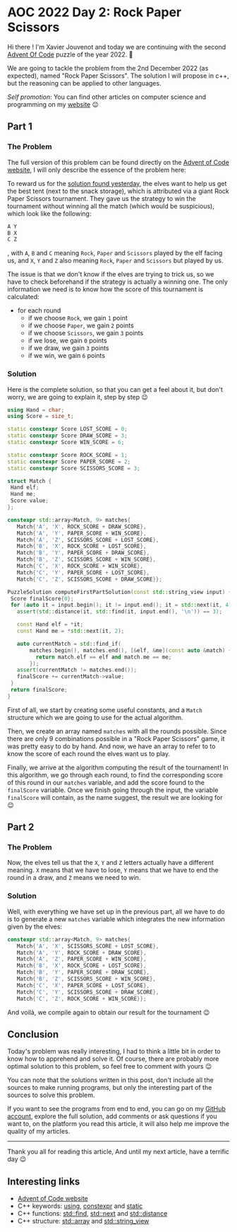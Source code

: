 # AOC 2022 Day 2: Rock Paper Scissors

Hi there ! I'm Xavier Jouvenot and today we are continuing with the second [Advent Of Code](https://adventofcode.com) puzzle of the year 2022. 🦌

We are going to tackle the problem from the 2nd December 2022 (as expected), named "Rock Paper Scissors".
The solution I will propose in c++, but the reasoning can be applied to other languages.

_Self promotion_: You can find other articles on computer science and programming on my [website](www.10xlearner.com) 😉

## Part 1

### The Problem

The full version of this problem can be found directly on the [Advent of Code website](https://adventofcode.com/2022/day/2), I will only describe the essence of the problem here:

To reward us for the [solution found yesterday](https://10xlearner.com/2022/12/06/aoc-2022-day-1-calorie-counting/), the elves want to help us get the best tent (next to the snack storage), which is attributed via a giant Rock Paper Scissors tournament. They gave us the strategy to win the tournament without winning all the match (which would be suspicious), which look like the following:

```txt
A Y
B X
C Z
```

, with `A`, `B` and `C` meaning `Rock`, `Paper` and `Scissors` played by the elf facing us, and `X`, `Y` and `Z` also meaning `Rock`, `Paper` and `Scissors` but played by us.

The issue is that we don't know if the elves are trying to trick us, so we have to check beforehand if the strategy is actually a winning one. The only information we need is to know how the score of this tournament is calculated:
- for each round
   - if we choose `Rock`, we gain `1` point
   - if we choose `Paper`, we gain `2` points
   - if we choose `Scissors`, we gain `3` points
   - if we lose, we gain `0` points
   - if we draw, we gain `3` points
   - if we win, we gain `6` points

### Solution

Here is the complete solution, so that you can get a feel about it, but don't worry, we are going to explain it, step by step 😉

```cpp
using Hand = char;
using Score = size_t;

static constexpr Score LOST_SCORE = 0;
static constexpr Score DRAW_SCORE = 3;
static constexpr Score WIN_SCORE = 6;

static constexpr Score ROCK_SCORE = 1;
static constexpr Score PAPER_SCORE = 2;
static constexpr Score SCISSORS_SCORE = 3;

struct Match {
 Hand elf;
 Hand me;
 Score value;
};

constexpr std::array<Match, 9> matches{
   Match{'A', 'X', ROCK_SCORE + DRAW_SCORE},
   Match{'A', 'Y', PAPER_SCORE + WIN_SCORE},
   Match{'A', 'Z', SCISSORS_SCORE + LOST_SCORE},
   Match{'B', 'X', ROCK_SCORE + LOST_SCORE},
   Match{'B', 'Y', PAPER_SCORE + DRAW_SCORE},
   Match{'B', 'Z', SCISSORS_SCORE + WIN_SCORE},
   Match{'C', 'X', ROCK_SCORE + WIN_SCORE},
   Match{'C', 'Y', PAPER_SCORE + LOST_SCORE},
   Match{'C', 'Z', SCISSORS_SCORE + DRAW_SCORE}};

PuzzleSolution computeFirstPartSolution(const std::string_view input) {
 Score finalScore{0};
 for (auto it = input.begin(); it != input.end(); it = std::next(it, 4)) {
   assert(std::distance(it, std::find(it, input.end(), '\n')) == 3);

   const Hand elf = *it;
   const Hand me = *std::next(it, 2);

   auto currentMatch = std::find_if(
       matches.begin(), matches.end(), [&elf, &me](const auto &match) {
         return match.elf == elf and match.me == me;
       });
   assert(currentMatch != matches.end());
   finalScore += currentMatch->value;
 }
 return finalScore;
}
```

First of all, we start by creating some useful constants, and a `Match` structure which we are going to use for the actual algorithm.

Then, we create an array named `matches` with all the rounds possible. Since there are only 9 combinations possible in a "Rock Paper Scissors" game, it was pretty easy to do by hand. And now, we have an array to refer to to know the score of each round the elves want us to play.

Finally, we arrive at the algorithm computing the result of the tournament! In this algorithm, we go through each round, to find the corresponding score of this round in our `matches` variable, and add the score found to the `finalScore` variable. Once we finish going through the input, the variable `finalScore` will contain, as the name suggest, the result we are looking for 😉

## Part 2

### The Problem

Now, the elves tell us that the `X`, `Y` and `Z` letters actually have a different meaning. `X` means that we have to lose, `Y` means that we have to end the round in a draw, and `Z` means we need to win.

### Solution

Well, with everything we have set up in the previous part, all we have to do is to generate a new `matches` variable which integrates the new information given by the elves:

```cpp
constexpr std::array<Match, 9> matches{
   Match{'A', 'X', SCISSORS_SCORE + LOST_SCORE},
   Match{'A', 'Y', ROCK_SCORE + DRAW_SCORE},
   Match{'A', 'Z', PAPER_SCORE + WIN_SCORE},
   Match{'B', 'X', ROCK_SCORE + LOST_SCORE},
   Match{'B', 'Y', PAPER_SCORE + DRAW_SCORE},
   Match{'B', 'Z', SCISSORS_SCORE + WIN_SCORE},
   Match{'C', 'X', PAPER_SCORE + LOST_SCORE},
   Match{'C', 'Y', SCISSORS_SCORE + DRAW_SCORE},
   Match{'C', 'Z', ROCK_SCORE + WIN_SCORE}};
```

And voilà, we compile again to obtain our result for the tournament 😉

## Conclusion

Today's problem was really interesting, I had to think a little bit in order to know how to apprehend and solve it.
Of course, there are probably more optimal solution to this problem, so feel free to comment with yours 😉

You can note that the solutions written in this post, don't include all the sources to make running programs, but only the interesting part of the sources to solve this problem.

If you want to see the programs from end to end, you can go on my [GitHub account](https://github.com/Xav83/advent_of_code/tree/main), explore the full solution, add comments or ask questions if you want to, on the platform you read this article, it will also help me improve the quality of my articles.

---------------

Thank you all for reading this article,
And until my next article, have a terrific day 😉

## Interesting links

- [Advent of Code website](https://adventofcode.com/2022)
- C++ keywords: [using](https://en.cppreference.com/w/cpp/keyword/using), [constexpr](https://en.cppreference.com/w/cpp/language/constexpr) and [static](https://en.cppreference.com/w/cpp/language/storage_duration)
- C++ functions: [std::find](https://en.cppreference.com/w/cpp/algorithm/find), [std::next](https://en.cppreference.com/w/cpp/iterator/next) and [std::distance](https://en.cppreference.com/w/cpp/iterator/distance)
- C++ structure: [std::array](https://en.cppreference.com/w/cpp/container/array) and [std::string_view](https://en.cppreference.com/w/cpp/string/basic_string_view)
